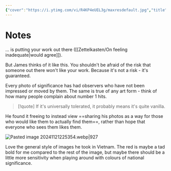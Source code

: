 ```yaml
---
{"cover":"https://i.ytimg.com/vi/R4KP4eUEL3g/maxresdefault.jpg","title":"The hardest thing about being a photographer.","channel":"[[James Popsys]]","published":"2024-11-21","source":"https://www.youtube.com/watch?v=R4KP4eUEL3g","watched":true,"reviewed":"2024-11-22","dg-publish":true,"tags":["youtube","videos"],"gallery":true,"permalink":"/Clippings/The hardest thing about being a photographer/","dgPassFrontmatter":true,"noteIcon":"1","created":"2024-11-21T22:53:04.227+09:00"}
---
```


# Notes
... is putting your work out there ([[Zettelkasten/On feeling inadequate\|would agree]]).

But James thinks of it like this. You shouldn't be afraid of the risk that someone out there won't like your work.
Because it's not a risk - it's guaranteed.

Every photo of significance has had observers who have not been impressed or moved by them. The same is true of any art form - think of how many people complain about number 1 hits.

>[!quote] If it's universally tolerated, it probably means it's quite vanilla.

He found it freeing to instead view ==sharing his photos as a way for those who would like them to actually find them==, rather than hope that everyone who sees them likes them.

![Pasted image 20241121225354.webp|927](/img/user/Images/Pasted%20image%2020241121225354.webp)

Love the general style of images he took in Vietnam. The red is maybe a tad bold for me compared to the rest of the image, but maybe there should be a little more sensitivity when playing around with colours of national significance.